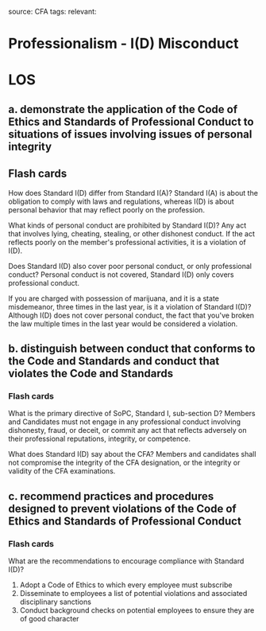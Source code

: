source: CFA
tags: 
relevant: 

# Professionalism - I(D) Misconduct

# LOS

## a. demonstrate the application of the Code of Ethics and Standards of Professional Conduct to situations of issues involving issues of personal integrity

## Flash cards

How does Standard I(D) differ from Standard I(A)?
Standard I(A) is about the obligation to comply with laws and regulations, whereas I(D) is about personal behavior that may reflect poorly on the profession.

What kinds of personal conduct are prohibited by Standard I(D)?
Any act that involves lying, cheating, stealing, or other dishonest conduct. If the act reflects poorly on the member's professional activities, it is a violation of I(D).

Does Standard I(D) also cover poor personal conduct, or only professional conduct?
Personal conduct is not covered, Standard I(D) only covers professional conduct.

If you are charged with possession of marijuana, and it is a state misdemeanor, three times in the last year, is it a violation of Standard I(D)?
Although I(D) does not cover personal conduct, the fact that you've broken the law multiple times in the last year would be considered a violation.

## b. distinguish between conduct that conforms to the Code and Standards and conduct that violates the Code and Standards

### Flash cards

What is the primary directive of SoPC, Standard I, sub-section D?
Members and Candidates must not engage in any professional conduct involving dishonesty, fraud, or deceit, or commit any act that reflects adversely on their professional reputations, integrity, or competence.

What does Standard I(D) say about the CFA?
Members and candidates shall not compromise the integrity of the CFA designation, or the integrity or validity of the CFA examinations.

## c. recommend practices and procedures designed to prevent violations of the Code of Ethics and Standards of Professional Conduct

### Flash cards

What are the recommendations to encourage compliance with Standard I(D)?
1. Adopt a Code of Ethics to which every employee must subscribe
2. Disseminate to employees a list of potential violations and associated disciplinary sanctions
3. Conduct background checks on potential employees to ensure they are of good character

